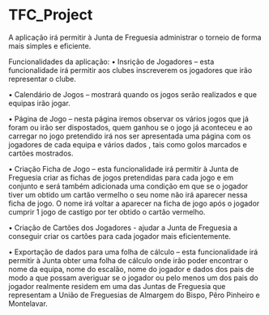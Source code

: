 # TFC_Project
 
A aplicação irá permitir à Junta de Freguesia administrar o torneio de forma mais simples e eficiente.

Funcionalidades da aplicação:
•	Insrição de Jogadores – esta funcionalidade irá permitir aos clubes inscreverem os jogadores que irão representar o clube.

•	Calendário de Jogos – mostrará quando os jogos serão realizados e que equipas irão jogar.

•	Página de Jogo – nesta página iremos observar os vários jogos que já foram ou irão ser dispostados, quem ganhou se o jogo já aconteceu e ao carregar no jogo pretendido irá nos ser apresentada uma página com os jogadores de cada equipa e vários dados , tais como golos marcados e cartões mostrados.

•	Criação Ficha de Jogo – esta funcionalidade irá permitir à Junta de Freguesia criar as fichas de jogos pretendidas para cada jogo e em conjunto e será também adicionada uma condição em que se o jogador tiver um obtido um cartão vermelho o seu nome não irá aparecer nessa ficha de jogo. O nome irá voltar a aparecer na ficha de jogo após o jogador cumprir 1 jogo de castigo por ter obtido o cartão vermelho.

•	Criação de Cartões dos Jogadores -  ajudar a Junta de Freguesia a conseguir criar os cartões para cada jogador mais eficientemente.

•	Exportação de dados para uma folha de cálculo – esta funcionalidade irá permitir à Junta obter uma folha de cálculo onde irão poder encontrar o nome da equipa, nome do escalão, nome do jogador e dados dos pais de modo a que possam averiguar se o jogador ou pelo menos um dos pais do jogador realmente residem em uma das Juntas de Freguesia que representam a União de Freguesias de Almargem do Bispo, Pêro Pinheiro e Montelavar.
